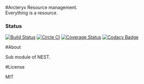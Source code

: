#Arcteryx
Resource management.  
Everything is a resource.

### Status
[![Build Status](https://travis-ci.org/bradwoo8621/arcteryx.svg?branch=master)](https://travis-ci.org/bradwoo8621/arcteryx) [![Circle CI](https://circleci.com/gh/bradwoo8621/arcteryx.svg?style=svg)](https://circleci.com/gh/bradwoo8621/arcteryx) [![Coverage Status](https://coveralls.io/repos/bradwoo8621/arcteryx/badge.svg?branch=master&service=github)](https://coveralls.io/github/bradwoo8621/arcteryx?branch=master) [![Codacy Badge](https://api.codacy.com/project/badge/grade/dfdf136aa5284406aa148081456da8f1)](https://www.codacy.com/app/bradwoo8621/arcteryx)

#About

Sub module of NEST.

#License

MIT
